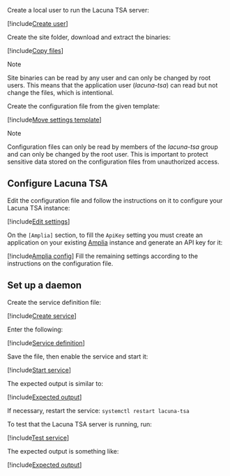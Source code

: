 ﻿Create a local user to run the Lacuna TSA server:

[!include[Create user](../../../../../../includes/tsa/linux/create-user.md)]

Create the site folder, download and extract the binaries:

<!--
> [!NOTE]
> To test the [next version](../../../changelog.md#vnext) of Lacuna TSA, currently in Release Candidate stage, replace `tsa-x.y.z.tar.gz` on the following commands
> with `tsa-1.2.0-rc03.tar.gz`. **Beware**: Release Candidate versions are not production-ready and thus should only be installed on staging or test environments!
-->

[!include[Copy files](../../../../../../includes/tsa/linux/copy-files.md)]

> [!NOTE]
> Site binaries can be read by any user and can only be changed by root users. This means that the application user (*lacuna-tsa*) can read but not change the files, which is intentional.

Create the configuration file from the given template:

[!include[Move settings template](../../../../../../includes/tsa/linux/move-settings-template.md)]

> [!NOTE]
> Configuration files can only be read by members of the *lacuna-tsa* group and can only be changed by the root user. This is important to protect sensitive data stored on the configuration files from unauthorized access.

## Configure Lacuna TSA

Edit the configuration file and follow the instructions on it to configure your Lacuna TSA instance:

[!include[Edit settings](../../../../../../includes/tsa/linux/edit-settings.md)]

On the `[Amplia]` section, to fill the `ApiKey` setting you must create an application on your existing [Amplia](../../../../amplia/index.md)
instance and generate an API key for it:

[!include[Amplia config](../../includes/amplia-config.md)] 
Fill the remaining settings according to the instructions on the configuration file.

## Set up a daemon

Create the service definition file:

[!include[Create service](../../../../../../includes/tsa/linux/create-service.md)]

Enter the following:

[!include[Service definition](../../../../../../includes/tsa/linux/service-definition.md)]

Save the file, then enable the service and start it:

[!include[Start service](../../../../../../includes/tsa/linux/start-service.md)]

The expected output is similar to:

[!include[Expected output](../../../../../../includes/tsa/linux/start-service-output.md)]

If necessary, restart the service: `systemctl restart lacuna-tsa`

To test that the Lacuna TSA server is running, run:

[!include[Test service](../../../../../../includes/tsa/linux/test-service.md)]

The expected output is something like:

[!include[Expected output](../../../../../../includes/tsa/linux/test-service-output.md)]
